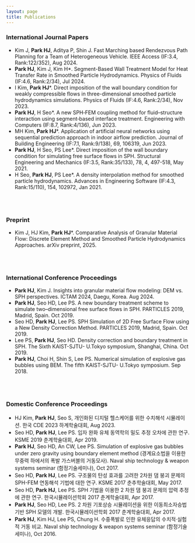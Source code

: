 ```yaml
---
layout: page
title: Publications
---
```


### International Journal Papers
* Kim J, **Park HJ**, Aditya P, Shin J. Fast Marching based Rendezvous Path Planning for a Team of Heterogeneous Vehicle. IEEE Access (IF:3.4, Rank:122/352), Aug 2024.
* **Park HJ**, Kim J, Kim H*. Segment-Based Wall Treatment Model for Heat Transfer Rate in Smoothed Particle Hydrodynamics. Physics of Fluids (IF:4.6, Rank:2/34), Jul 2024.
* I Kim,	**Park HJ***. Direct imposition of the wall boundary condition for weakly compressible flows in three-dimensional smoothed particle hydrodynamics simulations. Physics of Fluids (IF:4.6, Rank:2/34), Nov 2023.
*	**Park HJ**, H Seo*. A new SPH‑FEM coupling method for fluid–structure interaction using segment‑based interface treatment. Engineering with Computers (IF:8.7, Rank:4/136), Jun 2023.
*	MH Kim, **Park HJ***. Application of artificial neural networks using sequential prediction approach in indoor airflow prediction. Journal of Building Engineering (IF:7.1, Rank:9/138), 69, 106319, Jun 2023.
*	**Park HJ**, H Seo, PS Lee*. Direct imposition of the wall boundary condition for simulating free surface flows in SPH. Structural Engineering and Mechanics (IF:3.5, Rank:35/133), 78, 4, 497-518, May 2021.
* H Seo, **Park HJ**, PS Lee*. A density interpolation method for smoothed particle hydrodynamics. Advances in Engineering Software (IF:4.3, Rank:15/110), 154, 102972, Jan 2021.
<br/>
<br/>

### Preprint
* Kim J, HJ Kim, **Park HJ***. Comparative Analysis of Granular Material Flow: Discrete Element Method and Smoothed Particle Hydrodynamics Approaches. arXiv preprint, 2025.
<br/>
<br/>

### International Conference Proceedings
* **Park HJ**, Kim J. Insights into granular material flow modeling: DEM vs. SPH perspectives. ICTAM 2024, Daegu, Korea. Aug 2024.
* **Park HJ**, Seo HD, Lee PS. A new boundary treatment scheme to simulate two–dimensional free surface flows in SPH. PARTICLES 2019, Madrid, Spain. Oct 2019.
* Seo HD, **Park HJ**, Lee PS. SPH Simulation of 2D Free Surface Flow using a New Density Correction Method. PARTICLES 2019, Madrid, Spain. Oct 2019.
* Lee PS, **Park HJ**, Seo HD. Density correction and boundary treatment in SPH. The Sixth KAIST-SJTU- U.Tokyo symposium, Shanghai, China. Oct 2019.
* **Park HJ**, Choi H, Shin S, Lee PS. Numerical simulation of explosive gas bubbles using BEM. The fifth KAIST-SJTU- U.Tokyo symposium. Sep 2018.
<br/>
<br/>

### Domestic Conference Proceedings
* HJ Kim, **Park HJ**, Seo S, 개인화된 디지털 헬스케어를 위한 수치해석 시뮬레이션. 한국 CDE 2023 하계학술대회, Aug 2023.
* Seo HD, **Park HJ**, Lee PS. 입자 완화 유체 동역학의 밀도 추정 오차에 관한 연구. KSME 2019 춘계학술대회, Apr 2019.
* **Park HJ**, Seo HD, An CW, Lee PS. Simulation of explosive gas bubbles under zero gravity using boundary element method (경계요소법을 이용한 무중력 하에서의 폭발 가스버블의 거동모사). Naval ship technology & weapon systems seminar (함정기술세미나), Oct 2017.
* Seo HD, **Park HJ**, Lee PS. 구조물의 탄성 효과를 고려한 2차원 댐 붕괴 문제의 SPH-FEM 연동해석 기법에 대한 연구. KSME 2017 춘추학술대회, May 2017.
* Seo HD, **Park HJ**, Lee PS. SPH 기법을 이용한 2 차원 댐 붕괴 문제의 압력 추정에 관한 연구. 한국시뮬레이션학회 2017 춘계학술대회, Apr 2017.
* **Park HJ**, Seo HD, Lee PS. 2 차원 기포상승 시뮬레이션을 위한 이동최소자승법 기반 SPH 모델의 개발. 한국시뮬레이션학회 2017 춘계학술대회, Apr 2017.
* **Park HJ**, Kim HJ, Lee PS, Chung H. 수중폭발로 인한 유체응답의 수치적·실험적 거동 비교. Naval ship technology & weapon systems seminar (함정기술세미나), Oct 2016.
  
     
